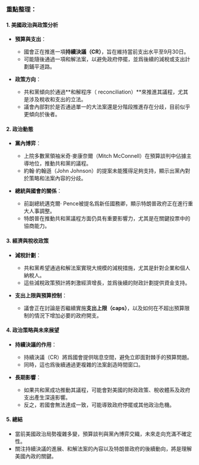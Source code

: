 ### 重點整理：

#### 1. **美國政治與政策分析**
- **預算與支出**：
  - 國會正在推進一項**持續決議（CR）**，旨在維持當前支出水平至9月30日。
  - 可能隨後通過一項和解法案，以避免政府停擺，並爲後續的減稅或支出計劃鋪平道路。

- **政策方向**：
  - 共和黨傾向於通過**和解程序（ reconciliation）**來推進其議程，尤其是涉及稅收和支出的立法。
  - 議會內部對於是否通過單一的大法案還是分階段推進存在分歧，目前似乎更傾向於後者。

#### 2. **政治動態**
- **黨內博弈**：
  - 上院多數黨領袖米奇·麥康奈爾（Mitch McConnell）在預算談判中佔據主導地位，推動共和黨的議程。
  - 約翰·約翰遜（John Johnson）的提案未能獲得足夠支持，顯示出黨內對於策略和法案內容的分歧。

- **總統與國會的關係**：
  - 前副總統邁克爾· Pence被提名爲新任國務卿，顯示特朗普政府正在進行重大人事調整。
  - 特朗普在推動共和黨議程方面仍具有重要影響力，尤其是在關鍵投票中的協商能力。

#### 3. **經濟與稅收政策**
- **減稅計劃**：
  - 共和黨希望通過和解法案實現大規模的減稅措施，尤其是針對企業和個人納稅人。
  - 這些減稅政策預計將刺激經濟增長，並爲後續的財政計劃提供資金支持。

- **支出上限與預算控制**：
  - 議會正在討論是否繼續實施**支出上限（caps）**，以及如何在不超出預算限制的情況下增加必要的政府開支。

#### 4. **政治策略與未來展望**
- **持續決議的作用**：
  - 持續決議（CR）將爲國會提供喘息空間，避免立即面對棘手的預算問題。
  - 同時，這也爲後續通過更複雜的法案創造時間窗口。

- **長期影響**：
  - 如果共和黨成功推動其議程，可能會對美國的財政政策、稅收體系及政府支出產生深遠影響。
  - 反之，若國會無法達成一致，可能導致政府停擺或其他政治危機。

#### 5. **總結**
- 當前美國政治局勢複雜多變，預算談判與黨內博弈交織，未來走向充滿不確定性。
- 關注持續決議的進展、和解法案的內容以及特朗普政府的後續動向，將是理解美國內政的關鍵。